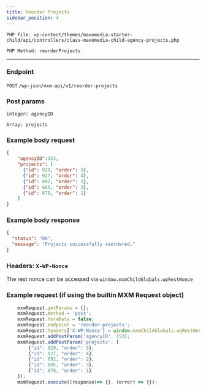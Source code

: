 ```yaml
---
title: Reorder Projects
sidebar_position: 4
---
```


`PHP File: wp-content/themes/maxomedia-starter-child/api/controllers/class-maxomedia-child-agency-projects.php`

`PHP Method: reorderProjects`

---

### Endpoint

`POST` `/wp-json/mxm-api/v1/reorder-projects`

### Post params

`integer: agencyID`

`Array: projects`

### Example body request

```json
{
    "agencyID":153,
    "projects": [
      {"id": 929, "order": 5},
      {"id": 927, "order": 4},
      {"id": 692, "order": 2},
      {"id": 685, "order": 3},
      {"id": 678, "order": 1}
    ]
}
```

### Example body response

```json
{
  "status": "OK",
  "message": "Projects successfully reordered."
}
```

### Headers: `X-WP-Nonce`
The rest nonce can be accessed via `window.mxmChildGlobals.wpRestNonce`

### Example request (if using the builtin MXM Request object)

```javascript
    mxmRequest.getParams = {};
    mxmRequest.method = 'post';
    mxmRequest.formData = false;
    mxmRequest.endpoint = 'reorder-projects';
    mxmRequest.headers['X-WP-Nonce'] = window.mxmChildGlobals.wpRestNonce
    mxmRequest.addPostParam('agencyID', 153);
    mxmRequest.addPostParam('projects', [
        {"id": 929, "order": 5},
        {"id": 927, "order": 4},
        {"id": 692, "order": 2},
        {"id": 685, "order": 3},
        {"id": 678, "order": 1}
    ]);
    mxmRequest.execute((response)=> {}, (error) => {});
```